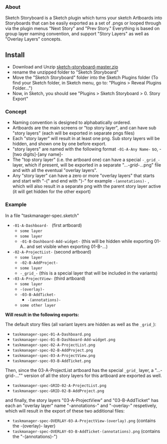 ### About

Sketch Storyboard is a Sketch plugin which turns your sketch Artboards into Storyboards that can be easily exported as a set of .pngs or looped through via the plugin menus "Next Story" and "Prev Story." Everything is based on group layer naming convention, and support "Story Layers" as well as "Overlay Layers" concepts.

## Install

- Download and Unzip [sketch-storyboard-master.zip](https://github.com/BriteSnow/sketch-storyboard/archive/master.zip)
- rename the unzipped folder to "Sketch Storyboard"
- Move the "Sketch Storyboard" folder into the Sketch Plugins folder (To find your Sketch folder, in Sketch menu, go to: "Plugins > Reveal Plugins Folder...")
- Now, in Sketch, you should see "Plugins > Sketch Storyboard > 0. Story Export"


### Concept

- Naming convention is designed to alphabatically ordered. 
- Artboards are the main screens or "top story layer", and can have sub "story layers" (each will be exported in separate pngs files)
- Each "story layer" will result in at least one png. Sub story layers will be hidden, and shown one by one before export.
- "story layers" are named with the following format ```-01-A-Any Name-``` so, -[two digits]-[any name]- 
- The "top story layer" (i.e. the artboard one) can have a special ```-_grid_-``` layer, which if present, will be exported in a separate "...-_grid_-...png" file and with all the eventual "overlay layers". 
- Any "story layer" can have a zero or more "overlay layers" that starts and start with "-(" and end with ")-" for example ```-(annotations)-``` , which will also result in a separate png with the parent story layer active (it will get hidden for the other export)

### Example

In a file "taskmanager-spec.sketch"

+ ```-01-A-Dashboard- ``` (first artboard)
    * ```some layer```
    * ```some layer```
    * ```-01-B-Dashboard-Add-widget-``` (this will be hidden while exporting 01-A.. and set visible when exporting 01-B-...)
+ ```-02-A-ProjectList-``` (second artboard)
    * ```some layer```
    * ```-02-B-AddProject-```
    * ```some layer```
    * ```-_grid_-``` (this is a special layer that will be included in the variants)
+ ```-03-A-ProjectView-``` (third artboard)
    * ```some layer```
    * ```-(overlay)-```
    * ```-03-B-AddTicket-```
        - ```-(annotations)-```
    * ```some other layer```

**Will result in the following exports:**

The default story files (all variant layers are hidden as well as the ```_grid_```): 
- ```taskmanager-spec-01-A-Dashboard.png```
- ```taskmanager-spec-01-B-Dashboard-Add-widget.png```
- ```taskmanager-spec-02-A-ProjectList.png```
- ```taskmanager-spec-02-B-AddProject.png```
- ```taskmanager-spec-03-A-ProjectView.png```
- ```taskmanager-spec-03-B-AddTicket.png```

Then, since the 03-A-ProjectList artboard has the special ```_grid_``` layer, a "...-grid-..."" version of all the story layers for this artboard are exported as well. 
- ```taskmanager-spec-GRID-02-A-ProjectList.png```
- ```taskmanager-spec-GRID-02-B-AddProject.png ```

and finally, the story layers "03-A-ProjectView" and "03-B-AddTicket" has each an "overlay layer" name "-annotations-" and "-overlay-" respetively, which will result in the export of these two additional files: 
- ```taskmanager-spec-OVERLAY-03-A-ProjectView-(overlay).png``` (contains the -(overlay)- layer)
- ```taskmanager-spec-OVERLAY-03-B-AddTicket-(annotations).png``` (contains the "-(annotations)-")


